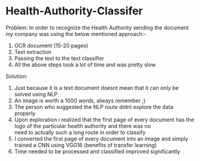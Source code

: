 # Health-Authority-Classifer

Problem: In order to recognize the Health Authority sending the document my company was using the below mentioned approach:-

 1) OCR document (15-20 pages)
 2) Text extraction
 3) Passing the text to the text classifier
 4) All the above steps took a lot of time and was pretty slow
 
 
Solution:
  1) Just because it is a text document doesnt mean that it can only be solved using NLP
  2) An image is worth a 1000 words, always remember ;)
  3) The person who suggested the NLP route didnt explore the data properly 
  4) Upon exploration i realized that the first page of every document has the logo of the particular health authority and there was no     
  need to actually such a long route in order to classify
  5) I converted the first page of every document into an image and simply trained a CNN using VGG16 (benefits of transfer learning)
  6) Time needed to be processed and classified improved significantly
  
  
  
